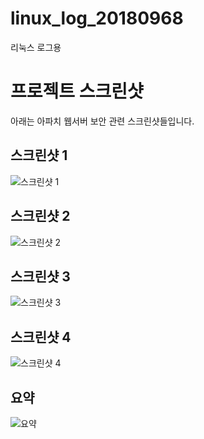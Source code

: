 # linux_log_20180968
리눅스 로그용



# 프로젝트 스크린샷

아래는 아파치 웹서버 보안 관련 스크린샷들입니다.

## 스크린샷 1
![스크린샷 1](C:/Users/kms/Desktop/운체깃헙/스크린샷/아파치웹서버보안/1.png)

## 스크린샷 2
![스크린샷 2](C:/Users/kms/Desktop/운체깃헙/스크린샷/아파치웹서버보안/2.png)

## 스크린샷 3
![스크린샷 3](C:/Users/kms/Desktop/운체깃헙/스크린샷/아파치웹서버보안/3.png)

## 스크린샷 4
![스크린샷 4](C:/Users/kms/Desktop/운체깃헙/스크린샷/아파치웹서버보안/4.png)

## 요약
![요약](C:/Users/kms/Desktop/운체깃헙/스크린샷/아파치웹서버보안/요약.png)
